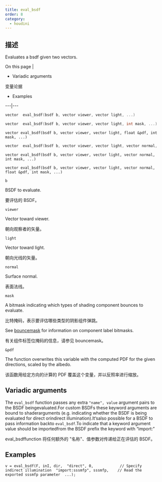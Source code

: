 ```yaml
---
title: eval_bsdf
order: 8
category:
  - houdini
---
```

    
## 描述

Evaluates a bsdf given two vectors.

On this page |

- Variadic arguments

变量论据

- Examples

---|---

```c
vector  eval_bsdf(bsdf b, vector viewer, vector light, ...)
```

```c
vector  eval_bsdf(bsdf b, vector viewer, vector light, int mask, ...)
```

`vector eval_bsdf(bsdf b, vector viewer, vector light, float &pdf, int mask, ...)`

```c
vector  eval_bsdf(bsdf b, vector viewer, vector light, vector normal, ...)
```

`vector eval_bsdf(bsdf b, vector viewer, vector light, vector normal, int mask, ...)`

`vector eval_bsdf(bsdf b, vector viewer, vector light, vector normal, float &pdf, int mask, ...)`

`b`

BSDF to evaluate.

要评估的 BSDF。

`viewer`

Vector toward viewer.

朝向观察者的矢量。

`light`

Vector toward light.

朝向光线的矢量。

`normal`

Surface normal.

表面法线。

`mask`

A bitmask indicating which types of shading component bounces to evaluate.

比特掩码，表示要评估哪些类型的阴影组件弹跳。

See [bouncemask](bouncemask.html) for information on component label bitmasks.

有关组件标签位掩码的信息，请参见 bouncemask。

`&pdf`

The function overwrites this variable with the computed PDF for the given
directions, scaled by the albedo.

该函数用给定方向的计算的 PDF 覆盖这个变量，并以反照率进行缩放。

## Variadic arguments

The `eval_bsdf` function passes any extra `"name", value` argument pairs to
the BSDF beingevaluated.For custom BSDFs these keyword arguments are bound to
shaderarguments (e.g. indicating whether the BSDF is being evaluated for
direct orindirect illumination).It‘salso possible for a BSDF to pass
information backto `eval_bsdf`.To indicate that a keyword argument value
should be importedfrom the BSDF prefix the keyword with “import:”

eval_bsdffunction 将任何额外的 "名称"、值参数对传递给正在评估的 BSDF。

## Examples

    v = eval_bsdf(F, inI, dir,  "direct", 0,            // Specify indirect illumination  "import:sssmfp", sssmfp,    // Read the exported sssmfp parameter  ...);
